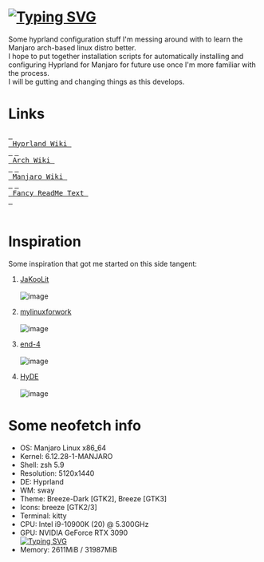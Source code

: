 # [![Typing SVG](https://readme-typing-svg.demolab.com?font=Fira+Code&weight=700&size=34&duration=2500&pause=500&color=C25DF7&width=435&lines=Hyprland)](https://git.io/typing-svg)
Some hyprland configuration stuff I'm messing around with to learn the Manjaro arch-based linux distro better.<br>
I hope to put together installation scripts for automatically installing and configuring Hyprland for Manjaro for future use once I'm more familiar with the process.<br>
I will be gutting and changing things as this develops.

# Links
<div align="left">
  <a href="https://wiki.hyprland.org/"><kbd> <br> Hyprland Wiki <br> </kbd></a>
  <a href="https://wiki.archlinux.org/"><kbd> <br> Arch Wiki <br> </kbd></a>
  <a href="https://wiki.manjaro.org/"><kbd> <br> Manjaro Wiki <br> </kbd></a>
  <a href="https://readme-typing-svg.demolab.com/demo/"><kbd> <br> Fancy ReadMe Text <br> </kbd></a>
</div><br>

# Inspiration
Some inspiration that got me started on this side tangent:<br>
1. [JaKooLit](https://github.com/JaKooLit/Hyprland-Dots)<br><br>
![image](https://github.com/user-attachments/assets/58b847fb-fbfd-4a82-9100-369d4c89336d)

2. [mylinuxforwork](https://github.com/mylinuxforwork/dotfiles)<br><br>
![image](https://github.com/user-attachments/assets/d43b81dd-bdab-4a38-84e1-4ed76120a87b)

3. [end-4](https://github.com/end-4/dots-hyprland)<br><br>
![image](https://github.com/user-attachments/assets/a67afe59-1ef4-47bc-bb1a-0b64bae3df11)

4. [HyDE](https://github.com/HyDE-Project/HyDE)<br><br>
![image](https://github.com/user-attachments/assets/53667cca-a045-4c8a-8cd7-391faa600af3)


# Some neofetch info
- OS: Manjaro Linux x86_64<br>
- Kernel: 6.12.28-1-MANJARO<br>
- Shell: zsh 5.9<br>
- Resolution: 5120x1440<br>
- DE: Hyprland<br>
- WM: sway<br>
- Theme: Breeze-Dark [GTK2], Breeze [GTK3]<br>
- Icons: breeze [GTK2/3]<br>
- Terminal: kitty<br>
- CPU: Intel i9-10900K (20) @ 5.300GHz<br>
- GPU: NVIDIA GeForce RTX 3090<br>
[![Typing SVG](https://readme-typing-svg.demolab.com?font=Fira+Code&size=12&pause=1000&color=F70000&width=390&height=24&lines=(Yes+this+was+indeed+painful+at+first))](https://git.io/typing-svg)<br>
- Memory: 2611MiB / 31987MiB<br>
